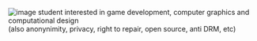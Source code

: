 ![image](https://github.com/xihn/xihn/assets/126204434/80fde8b4-5c74-4906-bceb-99e5f4723a29)
student interested in game development, computer graphics and computational design
\
(also anonynimity, privacy, right to repair, open source, anti DRM, etc) 





